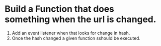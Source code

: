 # Build a Function that does something when the url is changed.
1. Add an event listener when that looks for change in hash.
2. Once the hash changed a given function sshould be executed.
